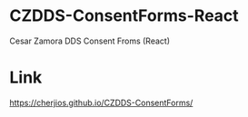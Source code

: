 # CZDDS-ConsentForms-React
Cesar Zamora DDS Consent Froms (React)

# Link
https://cherjios.github.io/CZDDS-ConsentForms/